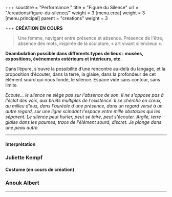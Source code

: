 +++
soustitre = "Performance "
title = "Figure du Silence"
url = "/creations/figure-du-silence/"
weight = 3
[menu.crea]
weight = 3
[menu.principal]
parent = "creations"
weight = 3

+++
<b>**CRÉATION EN COURS**</b>

<blockquote>
<p>Une femme, navigant entre présence et absence. Présence de l'être, absence des mots, inspirée de la sculpture, « art vivant silencieux ». <br></p>
</blockquote>

**Déambulation possible dans différents types de lieux : musées, expositions, événements extérieurs et intérieurs, etc.**

Dans l’épure, s'ouvre la possibilité d’une rencontre au-delà du langage, et la proposition d’écouter, dans la terre, la glaise, dans la profondeur de cet élément sourd qui nous fonde, le silence. Espace vide sans contour, sans limite.

*Ecoute... le silence ne siège pas sur l'absence de son. Il ne s'oppose pas à l'éclat des voix, aux bruits multiples de l'existence. Il se cherche en creux, au milieu d'eux, dans l'auréole d'une présence, dans un regard versé à un autre regard, sur une ligne scindant l'espace entre mille obstacles qui les séparent. Le silence peut hurler, peut se taire, peut s'écouter. Argile, terre glaise dans les paumes, trace de l'élément sourd, discret. Je plonge dans une peau autre.*



<hr>

#### Interprétation  
### Juliette Kempf  


#### Costume (en cours de création)  
### Anouk Albert

<hr>